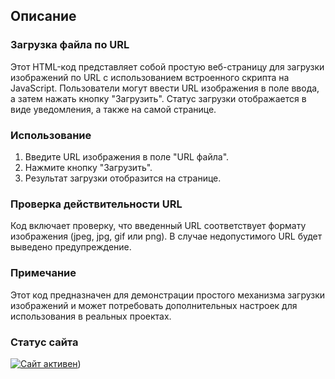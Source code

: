 ## Описание

### Загрузка файла по URL

Этот HTML-код представляет собой простую веб-страницу для загрузки изображений по URL с использованием встроенного скрипта на JavaScript. Пользователи могут ввести URL изображения в поле ввода, а затем нажать кнопку "Загрузить". Статус загрузки отображается в виде уведомления, а также на самой странице.

### Использование

1. Введите URL изображения в поле "URL файла".
2. Нажмите кнопку "Загрузить".
3. Результат загрузки отобразится на странице.

### Проверка действительности URL

Код включает проверку, что введенный URL соответствует формату изображения (jpeg, jpg, gif или png). В случае недопустимого URL будет выведено предупреждение.

### Примечание

Этот код предназначен для демонстрации простого механизма загрузки изображений и может потребовать дополнительных настроек для использования в реальных проектах.

### Статус сайта

[![Сайт активен](https://img.shields.io/badge/Сайт-активен-brightgreen)](https://chtko.github.io/the_gachi.gay/))
